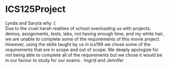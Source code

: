 # ICS125Project
Lynda and Saryta why :( <br>
Due to the cruel harsh realities of school overloading us with projects, demos, assignments, tests, labs, not having enough time, and my white hair, we are unable to complete some of the requirements of this movie project. However, using the skills taught by us in ics199 we chose some of the requirements that are in scope and out of scope. We deeply apologize for not being able to complete all of the requirements but we chose it would be in our favour to study for our exams.
-Ingrid and Jennifer
